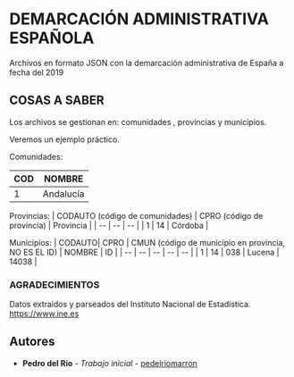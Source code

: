 # DEMARCACIÓN ADMINISTRATIVA ESPAÑOLA

Archivos en formato JSON con la demarcación administrativa de España a fecha del 2019

## COSAS A SABER

Los archivos se gestionan en:
comunidades , provincias y municipios.

Veremos un ejemplo práctico.

Comunidades:

| COD  | NOMBRE |
| ------------- | ------------- |
| 1  | Andalucía  |


Provincias:
| CODAUTO (código de comunidades) | CPRO (código de provincia) | Provincia |
| -- | -- | -- |
| 1 | 14 | Córdoba |


Municipios:
| CODAUTO| CPRO | CMUN (código de municipio en provincia, NO ES EL ID) | NOMBRE | ID |
| -- | -- | -- | -- | -- |
| 1 | 14 | 038 | Lucena | 14038 |


### AGRADECIMIENTOS

Datos extraidos y parseados del Instituto Nacional de Estadistica. 
https://www.ine.es


## Autores

* **Pedro del Río** - *Trabajo inicial* - [pedelriomarron](https://github.com/pedelriomarron)
